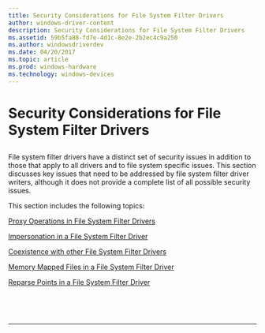 ```yaml
---
title: Security Considerations for File System Filter Drivers
author: windows-driver-content
description: Security Considerations for File System Filter Drivers
ms.assetid: 59b5fa88-fd7e-4d1c-8e2e-2b2ec4c9a250
ms.author: windowsdriverdev
ms.date: 04/20/2017
ms.topic: article
ms.prod: windows-hardware
ms.technology: windows-devices
---
```


# Security Considerations for File System Filter Drivers


## <span id="ddk_security_considerations_for_file_system_filter_drivers_if"></span><span id="DDK_SECURITY_CONSIDERATIONS_FOR_FILE_SYSTEM_FILTER_DRIVERS_IF"></span>


File system filter drivers have a distinct set of security issues in addition to those that apply to all drivers and to file system specific issues. This section discusses key issues that need to be addressed by file system filter driver writers, although it does not provide a complete list of all possible security issues.

This section includes the following topics:

[Proxy Operations in File System Filter Drivers](proxy-operations-in-file-system-filter-drivers.md)

[Impersonation in a File System Filter Driver](impersonation-in-a-file-system-filter-driver.md)

[Coexistence with other File System Filter Drivers](coexistence-with-other-file-system-filter-drivers.md)

[Memory Mapped Files in a File System Filter Driver](memory-mapped-files-in-a-file-system-filter-driver.md)

[Reparse Points in a File System Filter Driver](reparse-points-in-a-file-system-filter-driver.md)

 

 


--------------------


